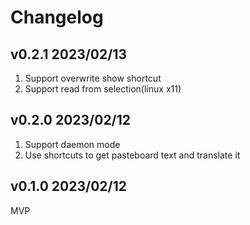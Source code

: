 # Changelog

## v0.2.1 2023/02/13

1. Support overwrite show shortcut
2. Support read from selection(linux x11)

## v0.2.0 2023/02/12

1. Support daemon mode
2. Use shortcuts to get pasteboard text and translate it

## v0.1.0 2023/02/12

MVP